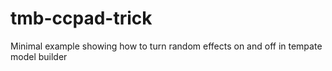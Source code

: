 # tmb-ccpad-trick
Minimal example showing how to turn random effects on and off in tempate model builder
